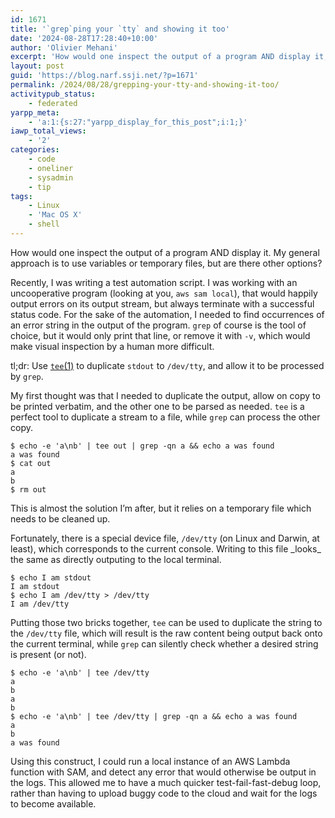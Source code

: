 ```yaml
---
id: 1671
title: '`grep`ping your `tty` and showing it too'
date: '2024-08-28T17:28:40+10:00'
author: 'Olivier Mehani'
excerpt: 'How would one inspect the output of a program AND display it, but without temporary files or variables? tl;dr: Use  tee(1) to duplicate  stdout to /dev/tty, and allow it to be processed by grep.'
layout: post
guid: 'https://blog.narf.ssji.net/?p=1671'
permalink: /2024/08/28/grepping-your-tty-and-showing-it-too/
activitypub_status:
    - federated
yarpp_meta:
    - 'a:1:{s:27:"yarpp_display_for_this_post";i:1;}'
iawp_total_views:
    - '2'
categories:
    - code
    - oneliner
    - sysadmin
    - tip
tags:
    - Linux
    - 'Mac OS X'
    - shell
---
```


How would one inspect the output of a program AND display it. My general approach is to use variables or temporary files, but are there other options?

Recently, I was writing a test automation script. I was working with an uncooperative program (looking at you, `aws sam local`), that would happily output errors on its output stream, but always terminate with a successful status code. For the sake of the automation, I needed to find occurrences of an error string in the output of the program. `grep` of course is the tool of choice, but it would only print that line, or remove it with `-v`, which would make visual inspection by a human more difficult.

tl;dr: Use [`tee`(1)](https://www.man7.org/linux/man-pages/man1/tee.1.html) to duplicate `stdout` to `/dev/tty`, and allow it to be processed by `grep`.

My first thought was that I needed to duplicate the output, allow on copy to be printed verbatim, and the other one to be parsed as needed. `tee` is a perfect tool to duplicate a stream to a file, while `grep` can process the other copy.

```
$ echo -e 'a\nb' | tee out | grep -qn a && echo a was found 
a was found
$ cat out
a
b
$ rm out
```

This is almost the solution I’m after, but it relies on a temporary file which needs to be cleaned up.

Fortunately, there is a special device file, `/dev/tty` (on Linux and Darwin, at least), which corresponds to the current console. Writing to this file \_looks\_ the same as directly outputing to the local terminal.

```
$ echo I am stdout
I am stdout
$ echo I am /dev/tty > /dev/tty
I am /dev/tty
```

Putting those two bricks together, `tee` can be used to duplicate the string to the `/dev/tty` file, which will result is the raw content being output back onto the current terminal, while `grep` can silently check whether a desired string is present (or not).

```
$ echo -e 'a\nb' | tee /dev/tty
a
b
a
b
$ echo -e 'a\nb' | tee /dev/tty | grep -qn a && echo a was found
a
b
a was found
```

Using this construct, I could run a local instance of an AWS Lambda function with SAM, and detect any error that would otherwise be output in the logs. This allowed me to have a much quicker test-fail-fast-debug loop, rather than having to upload buggy code to the cloud and wait for the logs to become available.